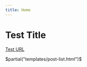 ```yaml
---
title: Home
---
```


# Test Title

[Test URL](http://google.com)

$partial("templates/post-list.html")$

